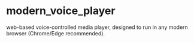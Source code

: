 # modern_voice_player
web-based voice-controlled media player, designed to run in any modern browser (Chrome/Edge recommended).
